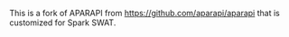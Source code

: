 This is a fork of APARAPI from https://github.com/aparapi/aparapi that is customized for Spark SWAT.